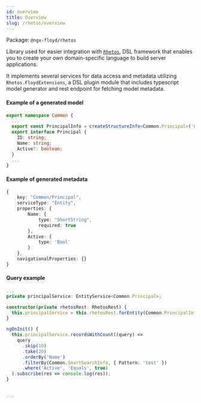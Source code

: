 ```yaml
---
id: overview
title: Overview
slug: /rhetos/overview
---
```


Package: `@ngx-floyd/rhetos`

Library used for easier integration with [`Rhetos`](https://github.com/Rhetos), DSL
framework that enables you to create your own domain-specific language to build server
applications.

It implements several services for data access and metadata utilizing
`Rhetos.FloydExtensions`, a DSL plugin module that includes typescript model generator and rest endpoint for
fetching model metadata.

#### Example of a generated model

```ts title="rhetos-model.ts"
export namespace Common {
  ...
  export const PrincipalInfo = createStructureInfo<Common.Principal>('Common/Principal');
  export interface Principal {
    ID: string;
    Name: string;
    Active?: boolean;
  }
  ...
}
```

#### Example of generated metadata  

```ts
{ 
    key: "Common/Principal", 
    serviceType: "Entity", 
    properties: { 
        Name: { 
            type: "ShortString", 
            required: true 
        },
        Active: {
            type: 'Bool'
        }     
    },
    navigationalProperties: {} 
} 
```

#### Query example

```ts title="app.component.ts"
...
private principalService: EntityService<Common.Principal>;

constructor(private rhetosRest: RhetosRest) {
  this.principalService = this.rhetosRest.forEntity(Common.PrincipalInfo);
}

ngOnInit() {
  this.principalService.recordsWithCount((query) =>
    query
      .skip(10)
      .take(20)
      .orderBy('Name')
      .filterBy(Common.SmartSearchInfo, { Pattern: 'test' })
      .where('Active', 'Equals', true)
  ).subscribe(res => console.log(res));
}


...
```
